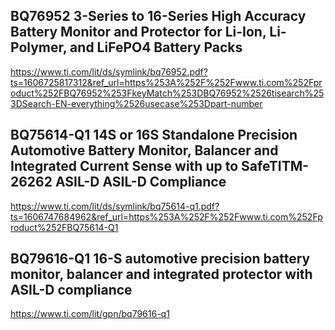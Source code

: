 
## BQ76952 3-Series to 16-Series High Accuracy Battery Monitor and Protector for Li-Ion, Li-Polymer, and LiFePO4 Battery Packs 
https://www.ti.com/lit/ds/symlink/bq76952.pdf?ts=1606725817312&ref_url=https%253A%252F%252Fwww.ti.com%252Fproduct%252FBQ76952%253FkeyMatch%253DBQ76952%2526tisearch%253DSearch-EN-everything%2526usecase%253Dpart-number


## BQ75614-Q1 14S or 16S Standalone Precision Automotive Battery Monitor, Balancer and Integrated Current Sense with up to SafeTITM-26262 ASIL-D ASIL-D Compliance
https://www.ti.com/lit/ds/symlink/bq75614-q1.pdf?ts=1606747684962&ref_url=https%253A%252F%252Fwww.ti.com%252Fproduct%252FBQ75614-Q1

## BQ79616-Q1 16-S automotive precision battery monitor, balancer and integrated protector with ASIL-D compliance
https://www.ti.com/lit/gpn/bq79616-q1
